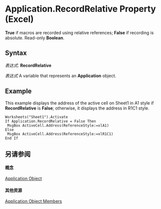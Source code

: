 
# Application.RecordRelative Property (Excel)

 **True** if macros are recorded using relative references; **False** if recording is absolute. Read-only **Boolean**.


## Syntax

 _表达式_. **RecordRelative**

 _表达式_ A variable that represents an **Application** object.


## Example

This example displays the address of the active cell on Sheet1 in A1 style if  **RecordRelative** is **False**; otherwise, it displays the address in R1C1 style.


```
Worksheets("Sheet1").Activate 
If Application.RecordRelative = False Then 
 MsgBox ActiveCell.Address(ReferenceStyle:=xlA1) 
Else 
 MsgBox ActiveCell.Address(ReferenceStyle:=xlR1C1) 
End If
```


## 另请参阅


#### 概念


[Application Object](19b73597-5cf9-4f56-8227-b5211f657f6f.md)
#### 其他资源


[Application Object Members](http://msdn.microsoft.com/library/4cb9ca42-8d07-cc9c-2d80-4eb9a5921e1e%28Office.15%29.aspx)